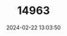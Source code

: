 ---
title: "14963"
category: "Nyctimene cephalotes"
draft: false
date: 2024-02-22 13:03:50
languages:
  English: ["Pallas's Tube-nosed Fruit Bat", "Pallas's Tube-nosed Bat"]
---